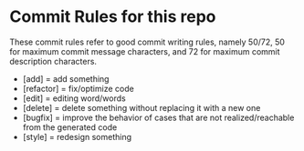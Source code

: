 # Commit Rules for this repo

These commit rules refer to good commit writing rules, namely 50/72, 50 for maximum commit message characters, and 72 for maximum commit description characters.

- [add] = add something
- [refactor] = fix/optimize code
- [edit] = editing word/words
- [delete] = delete something without replacing it with a new one
- [bugfix] = improve the behavior of cases that are not realized/reachable from the generated code
- [style] = redesign something
